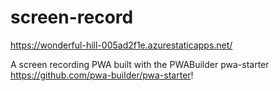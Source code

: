 # screen-record

https://wonderful-hill-005ad2f1e.azurestaticapps.net/

A screen recording PWA built with the PWABuilder pwa-starter https://github.com/pwa-builder/pwa-starter!
